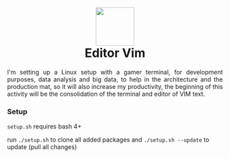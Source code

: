 <h1 align="center">
<img src="https://upload.wikimedia.org/wikipedia/commons/thumb/9/9f/Vimlogo.svg/1200px-Vimlogo.svg.png" width="90" height="90">
 <br>
 Editor Vim
</h1>

<p align="justify">
I'm setting up a Linux setup with a gamer terminal, for development purposes, data analysis and big data, to help in the architecture and the production mat, so it will also increase my productivity, the beginning of this activity will be the consolidation of the terminal and editor of VIM text.
</p>

### Setup

`setup.sh` requires bash 4+

run `./setup.sh` to clone all added packages
and `./setup.sh --update` to update (pull all changes)
